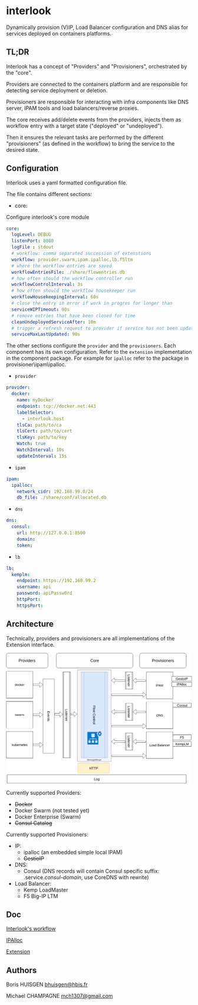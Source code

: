 # interlook

Dynamically provision (V)IP, Load Balancer configuration and DNS alias for services deployed on containers platforms.

## TL;DR

Interlook has a concept of "Providers" and "Provisioners", orchestrated by the "core".

Providers are connected to the containers platform and are responsible for detecting service deployment or deletion.

Provisioners are responsible for interacting with infra components like DNS server, IPAM tools and load balancers/reverse proxies.

The core receives add/delete events from the providers, injects them as workflow entry with a target state ("deployed" or "undeployed"). 

Then it ensures the relevant tasks are performed by the different "provisioners" (as defined in the workflow) to bring the service to the desired state.

## Configuration

Interlook uses a yaml formatted configuration file. 

The file contains different sections:

* core:

Configure interlook's core module
 
```yaml
core:
  logLevel: DEBUG
  listenPort: 8080
  logFile : stdout
  # workflow: comma separated succession of extenstions
  workflow: provider.swarm,ipam.ipalloc,lb.f5ltm
  # where the workflow entries are saved
  workflowEntriesFile: ./share/flowentries.db
  # how often should the workflow controller run
  workflowControlInterval: 3s
  # how often should the workflow housekeeper run
  workflowHousekeepingInterval: 60s
  # close the entry in error if work in progres for longer than
  serviceWIPTimeout: 90s
  # remove entries that have been closed for time
  cleanUndeployedServiceAfter: 10m
  # trigger a refresh request to provider if service has not been updated since
  serviceMaxLastUpdated: 90s
``` 

The other sections configure the `provider` and the `provisioners`. Each component has its own configuration. Refer to the `extension` implementation in the component package. For example for `ipalloc` refer to the package in provisioner\ipam\ipalloc.

* `provider`

```yaml
provider:
  docker:
    name: myDocker
    endpoint: tcp://docker.net:443
    labelSelector:
      - interlook.host
    tlsCa: path/to/ca
    tlsCert: path/to/cert
    tlsKey: path/to/key
    Watch: true
    WatchInterval: 10s
    updateInterval: 15s
```

* `ipam`

```yaml
ipam:
  ipalloc:
    network_cidr: 192.168.99.0/24
    db_file: ./share/conf/allocated.db
```


* `dns`
```yaml
dns:
  consul:
    url: http://127.0.0.1:8500
    domain:
    token:
```

* `lb`

```yaml
lb:
  kemplm:
    endpoint: https://192.168.99.2
    username: api
    password: apiPassw0rd
    httpPort:
    httpsPort:
```

## Architecture

Technically, providers and provisioners are all implementations of the Extension interface.

![](./docs/interook-draw.png)


Currently supported Providers:
 * ~~Docker~~
 * Docker Swarm (not tested yet)
 * Docker Enterprise (Swarm)
 * ~~Consul Catalog~~

Currently supported Provisioners:
 * IP:
    * ipalloc (an embedded simple local IPAM)
    * ~~GestioIP~~
 * DNS:
    * Consul (DNS records will contain Consul specific suffix: .service._consul-domain_, use CoreDNS with rewrite)
 * Load Balancer:
    * Kemp LoadMaster
    * F5 Big-IP LTM

## Doc

[Interlook's workflow](./docs/WORKFLOW.md)

[IPAlloc](./docs/IPALLOC.md)

[Extension](./docs/EXTENSION.md)

## Authors

Boris HUISGEN <bhuisgen@hbis.fr>

Michael CHAMPAGNE <mch1307@gmail.com>
